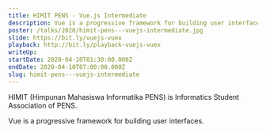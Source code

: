 ```yaml
---
title: HIMIT PENS - Vue.js Intermediate
description: Vue is a progressive framework for building user interfaces.
poster: /talks/2020/himit-pens---vuejs-intermediate.jpg
slide: https://bit.ly/vuejs-vuex
playback: http://bit.ly/playback-vuejs-vuex
writeUp: 
startDate: 2020-04-10T01:30:00.000Z
endDate: 2020-04-10T07:00:00.000Z
slug: himit-pens---vuejs-intermediate
---
```


HIMIT (Himpunan Mahasiswa Informatika PENS) is Informatics Student Association of PENS.

Vue is a progressive framework for building user interfaces.
